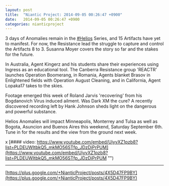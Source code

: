 ```yaml
---
layout: post
title:  "Niantic Project: 2014-09-05 00:26:47 +0900"
date:   2014-09-05 00:26:47 +0900
categories: nianticproject
---
```

3 days of Anomalies remain in the [#Helios](https://plus.google.com/s/%23Helios "") Series, and 15 Artifacts have yet to manifest. For now, the Resistance lead the struggle to capture and control the Artifacts 8 to 3. Susanna Moyer covers the story so far and the stakes for the future.

In Australia, Agent Kingerz and his students share their experiences using Ingress as an educational tool. The Canberra Resistance group 'REACTR' launches Operation Boomerang, in Romania, Agents blanket Brasov in Enlightened fields with Operation August Cleaning, and in California, Agent Lopaka17 takes to the skies.

Footage emerged this week of Roland Jarvis 'recovering' from his Bogdanovich Virus induced ailment. Was Dark XM the cure? A recently discovered recording left by Hank Johnson sheds light on the dangerous and powerful substance.

Helios Anomalies will impact Minneapolis, Monterrey and Tulsa as well as Bogota, Asuncion and Buenos Aires this weekend, Saturday September 6th. Tune in for the results and the view from the ground next week.

x
[#### video: https://www.youtube.com/embed/UiyvXZ1pzb8?list=PLDEUWItbkQ5_mkMO56STfp_JDzDiPrPUM](https://www.youtube.com/embed/UiyvXZ1pzb8?list=PLDEUWItbkQ5_mkMO56STfp_JDzDiPrPUM "")
- - -
[https://plus.google.com/+NianticProject/posts/4X5D47FP9BY](https://plus.google.com/+NianticProject/posts/4X5D47FP9BY)
